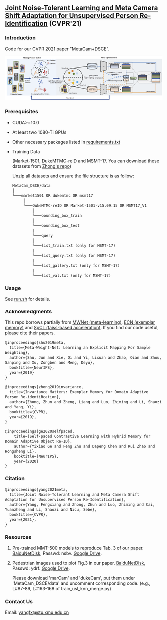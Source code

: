 ## [Joint Noise-Tolerant Learning and Meta Camera Shift Adaptation for Unsupervised Person Re-Identification](https://arxiv.org/abs/2103.04618) (CVPR'21)

### Introduction

Code for our CVPR 2021 paper "MetaCam+DSCE".

![](figures/metacam.png)

### Prerequisites

- CUDA>=10.0
- At least two 1080-Ti GPUs 
- Other necessary packages listed in [requirements.txt](requirements.txt)
- Training Data
  
  (Market-1501, DukeMTMC-reID and MSMT-17. You can download these datasets from [Zhong's repo](https://github.com/zhunzhong07/ECN))

   Unzip all datasets and ensure the file structure is as follow:
   
   ```
   MetaCam_DSCE/data    
   │
   └───market1501 OR dukemtmc OR msmt17
        │   
        └───DukeMTMC-reID OR Market-1501-v15.09.15 OR MSMT17_V1
            │   
            └───bounding_box_train
            │   
            └───bounding_box_test
            | 
            └───query
            │   
            └───list_train.txt (only for MSMT-17)
            | 
            └───list_query.txt (only for MSMT-17)
            | 
            └───list_gallery.txt (only for MSMT-17)
            | 
            └───list_val.txt (only for MSMT-17)
   ```

[comment]: <> (### Before You Start)

[comment]: <> (If you are not familiar with meta-learning, I suggest that you should )

[comment]: <> (read [this code]&#40;https://github.com/AdrienLE/ANIML/blob/master/ANIML.ipynb&#41; first. )

[comment]: <> (It explains why should we use "MetaModule" &#40;"MetaConv2d", "MetaBatchNorm2d", etc.&#41; )

[comment]: <> (to replace original "Module" &#40;"Conv2d", "BatchNorm2d", etc.&#41; in Pytorch. )

[comment]: <> (Here is part of the explanation.)

[comment]: <> (![]&#40;figures/meta.png&#41;)

### Usage

See [run.sh](run.sh) for details.


### Acknowledgments
This repo borrows partially from [MWNet (meta-learning)](https://github.com/xjtushujun/meta-weight-net), 
[ECN (exemplar memory)](https://github.com/zhunzhong07/ECN) and 
[SpCL (faiss-based acceleration)](https://github.com/yxgeee/SpCL). 
If you find our code useful, please cite their papers.

```MWNet
@inproceedings{shu2019meta,
  title={Meta-Weight-Net: Learning an Explicit Mapping For Sample Weighting},
  author={Shu, Jun and Xie, Qi and Yi, Lixuan and Zhao, Qian and Zhou, Sanping and Xu, Zongben and Meng, Deyu},
  booktitle={NeurIPS},
  year={2019}
}
```

```ECN
@inproceedings{zhong2019invariance,
  title={Invariance Matters: Exemplar Memory for Domain Adaptive Person Re-identiﬁcation},
  author={Zhong, Zhun and Zheng, Liang and Luo, Zhiming and Li, Shaozi and Yang, Yi},
  booktitle={CVPR},
  year={2019},
}
```

```SpCL
@inproceedings{ge2020selfpaced,
    title={Self-paced Contrastive Learning with Hybrid Memory for Domain Adaptive Object Re-ID},
    author={Yixiao Ge and Feng Zhu and Dapeng Chen and Rui Zhao and Hongsheng Li},
    booktitle={NeurIPS},
    year={2020}
}
```

### Citation
```yang
@inproceedings{yang2021meta,
  title={Joint Noise-Tolerant Learning and Meta Camera Shift Adaptation for Unsupervised Person Re-Identification},
  author={Yang, Fengxiang and Zhong, Zhun and Luo, Zhiming and Cai, Yuanzheng and Li, Shaozi and Nicu, Sebe},
  booktitle={CVPR},
  year={2021},
}
```


### Resources

1. Pre-trained MMT-500 models to reproduce Tab. 3 of our paper. 
   [BaiduNetDisk](https://pan.baidu.com/s/1E2d_oMBYIn5dByccLIvIAw), Passwd: nsbv.
   [Google Drive](https://drive.google.com/drive/folders/1sEi9fOeNQmrjQ4ZEQ3sbsKg26Dc6Boe1?usp=sharing).
   
2. Pedestrian images used to plot Fig.3 in our paper. 
   [BaiduNetDisk](https://pan.baidu.com/s/1c_lmWhlQ5rZ4frDJhFLwIg), Passwd: ydrf.
   [Google Drive](https://drive.google.com/file/d/1lk4DbkJR9BWpVFb_AnFUlFJPmQVrj-MX/view?usp=sharing).
   
   Please download 'marCam' and 'dukeCam', 
   put them under 'MetaCam_DSCE/data' 
   and uncomment corresponding code.
   (e.g., L#87-89, L#163-168 of train_usl_knn_merge.py)
   


### Contact Us

Email: yangfx@stu.xmu.edu.cn